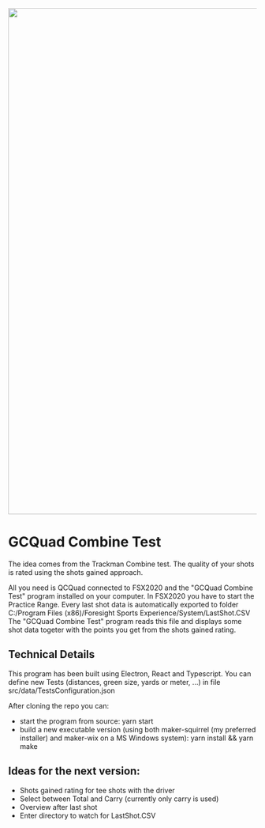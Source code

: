<img src="https://github.com/christianrehn/GCQuadCombineTest/blob/master/screenshots/210421_GCQuadCombineTest.png" width="1024">

# GCQuad Combine Test
The idea comes from the Trackman Combine test.
The quality of your shots is rated using the shots gained approach.

All you need is QCQuad connected to FSX2020 and the "GCQuad Combine Test" program installed on your computer.
In FSX2020 you have to start the Practice Range. Every last shot data is automatically exported to folder C:/Program Files (x86)/Foresight Sports Experience/System/LastShot.CSV
The "GCQuad Combine Test" program reads this file and displays some shot data togeter with the points you get from the shots gained rating.

## Technical Details
This program has been built using Electron, React and Typescript.
You can define new Tests (distances, green size, yards or meter, ...) in file src/data/TestsConfiguration.json

After cloning the repo you can:
* start the program from source: yarn start
* build a new executable version (using both maker-squirrel (my preferred installer) and maker-wix on a MS Windows system): yarn install && yarn make

## Ideas for the next version:
* Shots gained rating for tee shots with the driver
* Select between Total and Carry (currently only carry is used)
* Overview after last shot
* Enter directory to watch for LastShot.CSV
